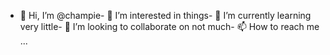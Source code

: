 - 👋 Hi, I’m @champie- 👀 I’m interested in things- 🌱 I’m currently learning very little- 💞️ I’m looking to collaborate on not much- 📫 How to reach me ...<!---champie/champie is a ✨ special ✨ repository because its `README.md` (this file) appears on your GitHub profile.You can click the Preview link to take a look at your changes.--->
